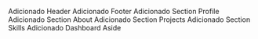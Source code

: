Adicionado Header
Adicionado Footer
Adicionado Section Profile
Adicionado Section About
Adicionado Section Projects
Adicionado Section Skills
Adicionado Dashboard Aside